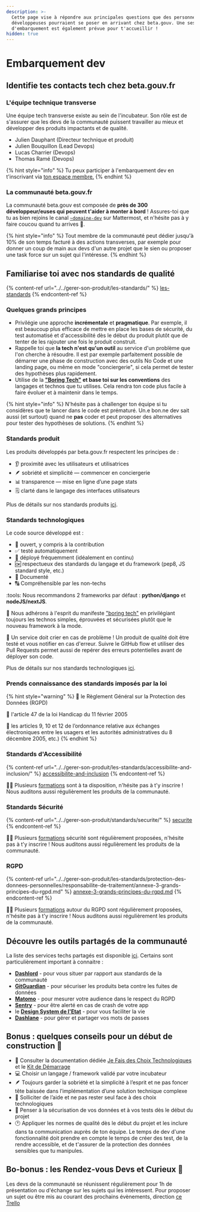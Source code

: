 ```yaml
---
description: >-
  Cette page vise à répondre aux principales questions que des personnes
  développeuses pourraient se poser en arrivant chez beta.gouv. Une session
  d'embarquement est également prévue pour t'accueillir !
hidden: true
---
```


# Embarquement dev

## Identifie tes contacts tech chez beta.gouv.fr

### L'équipe technique transverse

Une équipe tech transverse existe au sein de l'incubateur. Son rôle est de s'assurer que les devs de la communauté puissent travailler au mieux et développer des produits impactants et de qualité.

* Julien Dauphant (Directeur technique et produit)
* Julien Bouquillon (Lead Devops)
* Lucas Charrier (Devops)
* Thomas Ramé (Devops)

{% hint style="info" %}
Tu peux participer à l'embarquement dev en t'inscrivant via [ton espace membre.](https://espace-membre.incubateur.net/account)
{% endhint %}

### La communauté beta.gouv.fr

La communauté beta.gouv est composée de **près de 300 développeur/euses qui peuvent t'aider à monter à bord** ! Assures-toi que tu as bien rejoins le canal [`~domaine-dev`](https://mattermost.incubateur.net/betagouv/channels/domaine-dev) sur Mattermost, et n'hésite pas à y faire coucou quand tu arrives :wave:.

{% hint style="info" %}
Tout membre de la communauté peut dédier jusqu'à 10% de son temps facturé à des actions transverses, par exemple pour donner un coup de main aux devs d'un autre projet que le sien ou proposer une task force sur un sujet qui l'intéresse.
{% endhint %}

## Familiarise toi avec nos standards de qualité

{% content-ref url="../../gerer-son-produit/les-standards/" %}
[les-standards](../../gerer-son-produit/les-standards/)
{% endcontent-ref %}

### Quelques grands principes

* Privilégie une approche **incrémentale** et **pragmatique**. Par exemple, il est beaucoup plus efficace de mettre en place les bases de sécurité, du test automatisé et d'accessibilité dès le début du produit plutôt que de tenter de les rajouter une fois le produit construit.
* Rappelle toi que **la tech n'est qu'un outil** au service d'un problème que l'on cherche à résoudre. Il est par exemple parfaitement possible de démarrer une phase de construction avec des outils No Code et une landing page, ou même en mode "conciergerie", si cela permet de tester des hypothèses plus rapidement.
* Utilise de la [**"Boring Tech"**](http://boringtechnology.club) **et base toi sur les conventions** des langages et technos que tu utilises. Cela rendra ton code plus facile à faire évoluer et à maintenir dans le temps.

{% hint style="info" %}
N'hésite pas à challenger ton équipe si tu considères que te lancer dans le code est prématuré. Un.e bon.ne dev sait aussi (et surtout) quand ne **pas** coder et peut proposer des alternatives pour tester des hypothèses de solutions.
{% endhint %}

### Standards produit

Les produits développés par beta.gouv.fr respectent les principes de :

* 👂 proximité avec les utilisateurs et utilisatrices
* 🪶 sobriété et simplicité — commencer en conciergerie
* 📊 transparence — mise en ligne d’une page stats
* 🗒 clarté dans le langage des interfaces utilisateurs

Plus de détails sur nos standards produits [ici](https://doc.incubateur.net/communaute/gerer-sa-startup-detat-ou-de-territoires-au-quotidien/je-fais-des-choix-technologique/standards-de-qualite-beta.gouv.fr#standards-de-qualite-produit).

### Standards technologiques

Le code source développé est :

* 🔎 ouvert, y compris à la contribution
* ✅ testé automatiquement
* 🔁 déployé fréquemment (idéalement en continu)
* 🆗 respectueux des standards du langage et du framework (pep8, JS standard style, etc.)
* 📝 Documenté
* 🔠 Compréhensible par les non-techs

:tools: Nous recommandons 2 frameworks par défaut : **python/django** et **nodeJS/nextJS**.

🥱 Nous adhérons à l'esprit du manifeste ["boring tech"](http://boringtechnology.club) en privilégiant toujours les technos simples, éprouvées et sécurisées plutôt que le nouveau framework à la mode.

📣 Un service doit crier en cas de problème ! Un produit de qualité doit être testé et vous notifier en cas d'erreur. Suivre le GitHub flow et utiliser des Pull Requests permet aussi de repérer des erreurs potentielles avant de déployer son code.

Plus de détails sur nos standards technologiques [ici](https://doc.incubateur.net/communaute/gerer-sa-startup-detat-ou-de-territoires-au-quotidien/je-fais-des-choix-technologique/standards-de-qualite-beta.gouv.fr#standards-de-qualite-logicielle).

### Prends connaissance des standards imposés par la loi

{% hint style="warning" %}
:scroll: le Règlement Général sur la Protection des Données (RGPD)

:scroll: l'article 47 de la loi Handicap du 11 février 2005

:scroll: les articles 9, 10 et 12 de l’ordonnance relative aux échanges électroniques entre les usagers et les autorités administratives du 8 décembre 2005, etc.)
{% endhint %}

### Standards d'Accessibilité

{% content-ref url="../../gerer-son-produit/les-standards/accessibilite-and-inclusion/" %}
[accessibilite-and-inclusion](../../gerer-son-produit/les-standards/accessibilite-and-inclusion/)
{% endcontent-ref %}

:student: Plusieurs [formations](../../gerer-sa-startup-detat-ou-de-territoires-au-quotidien/jameliore-le-design-et-lexperience-utilisateur/accessibilite-et-rgaa/formation-a-laccessibilite/) sont à ta disposition, n'hésite pas à t'y inscrire ! Nous auditons aussi régulièrement les produits de la communauté.

### Standards Sécurité

{% content-ref url="../../gerer-son-produit/standards/securite/" %}
[securite](../../gerer-son-produit/standards/securite/)
{% endcontent-ref %}

:student: Plusieurs [formations](../se-former/) sécurité sont régulièrement proposées, n'hésite pas à t'y inscrire ! Nous auditons aussi régulièrement les produits de la communauté.

### RGPD

{% content-ref url="../../gerer-son-produit/les-standards/protection-des-donnees-personnelles/responsabilite-de-traitement/annexe-3-grands-principes-du-rgpd.md" %}
[annexe-3-grands-principes-du-rgpd.md](../../gerer-son-produit/les-standards/protection-des-donnees-personnelles/responsabilite-de-traitement/annexe-3-grands-principes-du-rgpd.md)
{% endcontent-ref %}

:student: Plusieurs [formations](../se-former/) autour du RGPD sont régulièrement proposées, n'hésite pas à t'y inscrire ! Nous auditons aussi régulièrement les produits de la communauté.

## Découvre les outils partagés de la communauté

La liste des services techs partagés est disponible [ici](https://doc.incubateur.net/communaute/gerer-sa-startup-detat-ou-de-territoires-au-quotidien/je-fais-des-choix-technologique/infra#les-services-partages). Certains sont particulièrement important à connaitre :

* [**Dashlord**](../jutilise-les-outils-de-la-communaute/dashlord/) - pour vous situer par rapport aux standards de la communauté
* [**GitGuardian**](https://gitguardian.com) - pour sécuriser les produits beta contre les fuites de données
* [**Matomo**](https://stats.data.gouv.fr) - pour mesurer votre audience dans le respect du RGPD
* [**Sentry**](https://sentry.io) - pour être alerté en cas de crash de votre app
* le [**Design System de l'Etat**](https://template.incubateur.net/) - pour vous faciliter la vie
* [**Dashlane**](https://dashlane.com) - pour gérer et partager vos mots de passes

## Bonus : quelques conseils pour un début de construction :construction:

* 📃 Consulter la documentation dédiée [Je Fais des Choix Technologiques](https://doc.incubateur.net/communaute/gerer-sa-startup-detat-ou-de-territoires-au-quotidien/je-fais-des-choix-technologique) et le [Kit de Démarrage](https://doc.incubateur.net/communaute/gerer-sa-startup-detat-ou-de-territoires-au-quotidien/la-vie-dune-se/construction/kit-de-demarrage)
* 💻 Choisir un langage / framework validé par votre incubateur
* 🪶 Toujours garder la sobriété et la simplicité à l’esprit et ne pas foncer tête baissée dans l’implémentation d’une solution technique complexe
* 👋 Solliciter de l’aide et ne pas rester seul face à des choix technologiques
* 🔐 Penser à la sécurisation de vos données et à vos tests dès le début du projet
* :clock1: Appliquer les normes de qualité dès le début du projet et les inclure dans ta communication auprès de ton équipe. Le temps de dev d'une fonctionnalité doit prendre en compte le temps de créer des test, de la rendre accessible, et de t'assurer de la protection des données sensibles que tu manipules.

## Bo-bonus : les Rendez-vous Devs et Curieux :thinking:

Les devs de la communauté se réunissent régulièrement pour 1h de présentation ou d'échange sur les sujets qui les intéressent. Pour proposer un sujet ou être mis au courant des prochains évènements, direction [ce Trello](https://trello.com/invite/b/T34OXi0G/1ef60a016bd7606680208d819acb8c0a/rendez-vous-devs)
